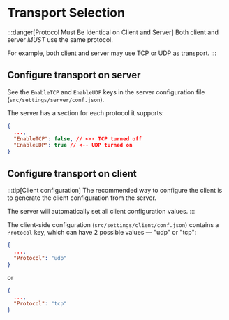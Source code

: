 # Transport Selection

:::danger[Protocol Must Be Identical on Client and Server]
Both client and server *MUST* use the same protocol.

For example, both client and server may use TCP or UDP as transport.
:::

## Configure transport on server

See the `EnableTCP` and `EnableUDP` keys in the server configuration file (`src/settings/server/conf.json`).

The server has a section for each protocol it supports:
```json
{
  ...,
  "EnableTCP": false, // <-- TCP turned off
  "EnableUDP": true // <-- UDP turned on
}
```

## Configure transport on client

:::tip[Client configuration]
The recommended way to configure the client is to generate the client configuration from the server.

The server will automatically set all client configuration values.
:::

The client-side configuration (`src/settings/client/conf.json`) contains a `Protocol` key, which can have 2 possible values — "udp" or "tcp":
```json
{
  ...,
  "Protocol": "udp"
}
```

or

```json
{
  ...,
  "Protocol": "tcp"
}
```